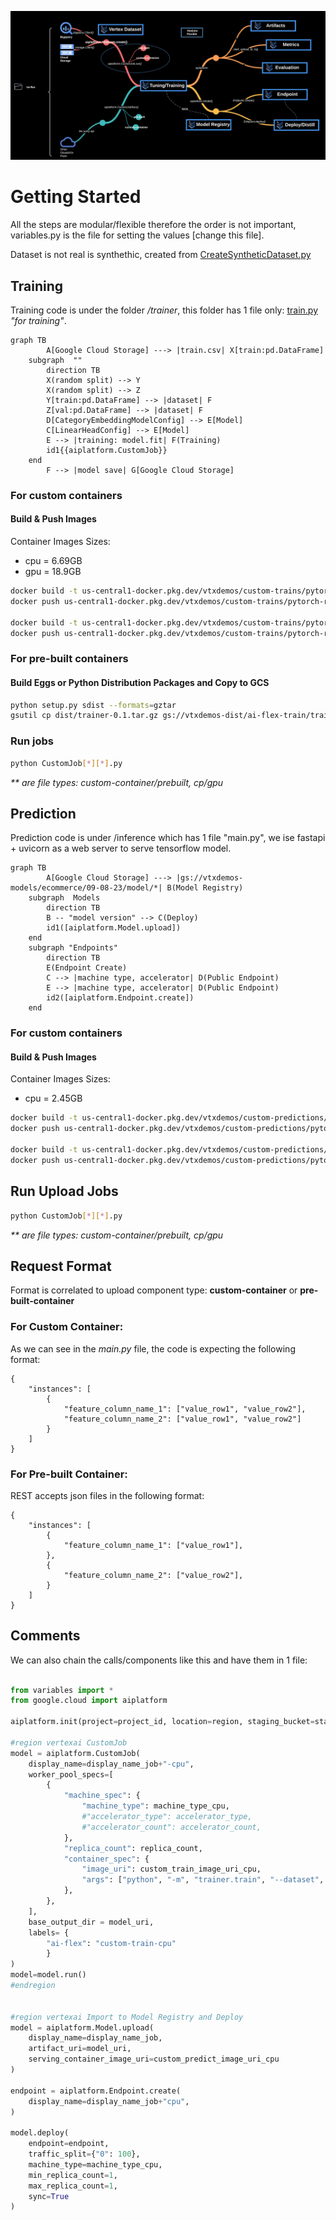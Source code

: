 ![](../../images/ai-flex-customjob.png)

# Getting Started
All the steps are modular/flexible therefore the order is not important, variables.py is the file for setting the values [change this file].

Dataset is not real is synthethic, created from [CreateSyntheticDataset.py](https://github.com/jchavezar/vertex-ai-samples/blob/main/ai-flex/pytorch/tabular/CreateSyntheticDataset.py)

## Training

Training code is under the folder */trainer*, this folder has 1 file only: [train.py](https://github.com/jchavezar/vertex-ai-samples/blob/main/ai-flex/pytorch/tabular/trainer/train.py) *"for training"*.

```mermaid
graph TB
        A[Google Cloud Storage] ---> |train.csv| X[train:pd.DataFrame]
    subgraph  ""
        direction TB
        X(random split) --> Y
        X(random split) --> Z
        Y[train:pd.DataFrame] --> |dataset| F
        Z[val:pd.DataFrame] --> |dataset| F
        D[CategoryEmbeddingModelConfig] --> E[Model]
        C[LinearHeadConfig] --> E[Model]
        E --> |training: model.fit| F(Training)
        id1{{aiplatform.CustomJob}}
    end
        F --> |model save| G[Google Cloud Storage]
```

### For custom containers
#### Build & Push Images

Container Images Sizes:
- cpu = 6.69GB
- gpu = 18.9GB

```sh
docker build -t us-central1-docker.pkg.dev/vtxdemos/custom-trains/pytorch-random_cpu:1.0 -f Dockerfile_train_[cpu] .
docker push us-central1-docker.pkg.dev/vtxdemos/custom-trains/pytorch-random_cpu:1.0

docker build -t us-central1-docker.pkg.dev/vtxdemos/custom-trains/pytorch-random_gpu:1.0 -f Dockerfile_train_[gpu] .
docker push us-central1-docker.pkg.dev/vtxdemos/custom-trains/pytorch-random_gpu:1.0
```

### For pre-built containers
#### Build Eggs or Python Distribution Packages and Copy to GCS
```sh
python setup.py sdist --formats=gztar
gsutil cp dist/trainer-0.1.tar.gz gs://vtxdemos-dist/ai-flex-train/trainer-pytorch.tar.gz
```
### Run jobs

```sh
python CustomJob[*][*].py
```
*\*\* are file types: custom-container/prebuilt, cp/gpu*

## Prediction

Prediction code is under /inference which has 1 file "main.py", we ise fastapi + uvicorn as a web server to serve tensorflow model.

```mermaid
graph TB
        A[Google Cloud Storage] ---> |gs://vtxdemos-models/ecommerce/09-08-23/model/*| B(Model Registry)
    subgraph  Models
        direction TB
        B -- "model version" --> C(Deploy)
        id1([aiplatform.Model.upload])
    end
    subgraph "Endpoints"
        direction TB
        E(Endpoint Create)
        C --> |machine type, accelerator| D(Public Endpoint)
        E --> |machine type, accelerator| D(Public Endpoint)
        id2([aiplatform.Endpoint.create])
    end
```

### For custom containers
#### Build & Push Images

Container Images Sizes:
- cpu = 2.45GB

```sh
docker build -t us-central1-docker.pkg.dev/vtxdemos/custom-predictions/pytorch-random_cpu:1.0 -f Dockerfile_prediction_[cpu] .
docker push us-central1-docker.pkg.dev/vtxdemos/custom-predictions/pytorch-random_cpu:1.0

docker build -t us-central1-docker.pkg.dev/vtxdemos/custom-predictions/pytorch-random_gpu:1.0 -f Dockerfile_prediction_[gpu] .
docker push us-central1-docker.pkg.dev/vtxdemos/custom-predictions/pytorch-random_gpu:1.0
```

## Run Upload Jobs
```sh
python CustomJob[*][*].py
```
*\*\* are file types: custom-container/prebuilt, cp/gpu*

## Request Format

Format is correlated to upload component type: **custom-container** or **pre-built-container**

### For Custom Container:

As we can see in the *main.py* file, the code is expecting the following format:

```
{
    "instances": [
        {
            "feature_column_name_1": ["value_row1", "value_row2"],
            "feature_column_name_2": ["value_row1", "value_row2"]
        }
    ]
}
```

### For Pre-built Container:

REST accepts json files in the following format:

```
{
    "instances": [
        {
            "feature_column_name_1": ["value_row1"],
        },
        {
            "feature_column_name_2": ["value_row2"],
        }
    ]
}
```

## Comments

We can also chain the calls/components like this and have them in 1 file:

```python

from variables import *
from google.cloud import aiplatform

aiplatform.init(project=project_id, location=region, staging_bucket=staging_bucket)

#region vertexai CustomJob
model = aiplatform.CustomJob(
    display_name=display_name_job+"-cpu",
    worker_pool_specs=[
        {
            "machine_spec": {
                "machine_type": machine_type_cpu,
                #"accelerator_type": accelerator_type,
                #"accelerator_count": accelerator_count,
            },
            "replica_count": replica_count,
            "container_spec": {
                "image_uri": custom_train_image_uri_cpu,
                "args": ["python", "-m", "trainer.train", "--dataset", dataset_uri]
            },
        },
    ],
    base_output_dir = model_uri,
    labels= {
        "ai-flex": "custom-train-cpu"
        }
)
model=model.run()
#endregion


#region vertexai Import to Model Registry and Deploy
model = aiplatform.Model.upload(
    display_name=display_name_job, 
    artifact_uri=model_uri, 
    serving_container_image_uri=custom_predict_image_uri_cpu
)

endpoint = aiplatform.Endpoint.create(
    display_name=display_name_job+"cpu", 
)

model.deploy(
    endpoint=endpoint, 
    traffic_split={"0": 100},
    machine_type=machine_type_cpu, 
    min_replica_count=1, 
    max_replica_count=1, 
    sync=True
)
```